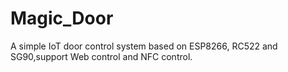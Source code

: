 # Magic_Door
A simple IoT door control system based on ESP8266, RC522 and SG90,support Web control and NFC control.
